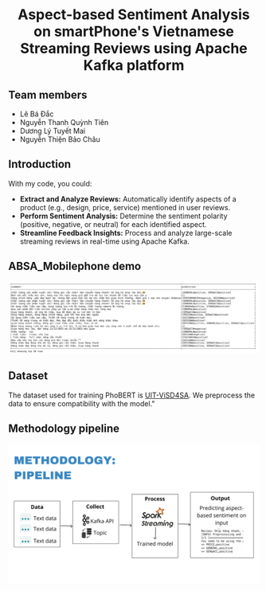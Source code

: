 
<p align="center">
 <h1 align="center">Aspect-based Sentiment Analysis on smartPhone's Vietnamese Streaming Reviews using Apache Kafka platform</h1>
</p>

## Team members
* Lê Bá Đắc
* Nguyễn Thanh Quỳnh Tiên
* Dương Lý Tuyết Mai
* Nguyễn Thiện Bảo Châu

## Introduction

With my code, you could: 
* **Extract and Analyze Reviews:** Automatically identify aspects of a product (e.g., design, price, service) mentioned in user reviews.
* **Perform Sentiment Analysis:** Determine the sentiment polarity (positive, negative, or neutral) for each identified aspect.
* **Streamline Feedback Insights:** Process and analyze large-scale streaming reviews in real-time using Apache Kafka.

## ABSA_Mobilephone demo

<div align="center">
  <img src="Result.png" alt="Result" />
</div>



## Dataset
The dataset used for training PhoBERT is [UIT-ViSD4SA](https://github.com/kimkim00/UIT-ViSD4SA). We preprocess the data to ensure compatibility with the model."

## Methodology pipeline

<div align="center">
  <img src="methodology_pipeline.png" alt="Methodology Pipeline" />
</div>
